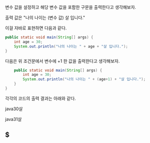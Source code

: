 
변수 값을 설정하고 해당 변수 값을 포함한 구문을 출력한다고 생각해보자.

출력 값은 "나의 나이는 (변수 값) 살 입니다."

이걸 자바로 표현하면 다음과 같다.

```java
public static void main(String[] args) {  
    int age = 30;  
    System.out.println("나의 나이는 " + age + "살 입니다.");  
}
```

다음은 위 조건문에서 변수에 +1 한 값을 출력한다고 생각해보자.

```java
    public static void main(String[] args) {  
        int age = 30;  
        System.out.println("나의 나이는 " + (age+1) + "살 입니다.");  
    }  
}
```

각각의 코드의 출력 결과는 아래와 같다.

java30살

java31살

## $

